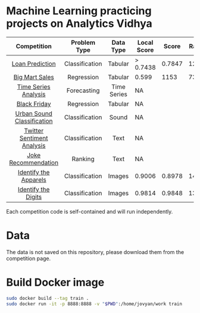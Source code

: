 # Machine Learning practicing projects on Analytics Vidhya

|                                                       Competition                                                       |  Problem Type  |  Data Type  | Local Score | Score  | Rank |
| :---------------------------------------------------------------------------------------------------------------------: | :------------: | :---------: | ----------- | ------ | ---- |
|          [Loan Prediction](https://datahack.analyticsvidhya.com/contest/practice-problem-loan-prediction-iii/)          | Classification |   Tabular   | > 0.7438    | 0.7847 | 1266 |
|           [Big Mart Sales](https://datahack.analyticsvidhya.com/contest/practice-problem-big-mart-sales-iii/)           |   Regression   |   Tabular   | 0.599       | 1153   | 731  |
|           [Time Series Analysis](https://datahack.analyticsvidhya.com/contest/practice-problem-time-series-2/)          |   Forecasting  | Time Series | NA          |        |      |
|                        [Black Friday](https://datahack.analyticsvidhya.com/contest/black-friday/)                       |   Regression   |   Tabular   | NA          |        |      |
| [Urban Sound Classification](https://datahack.analyticsvidhya.com/contest/practice-problem-urban-sound-classification/) | Classification |    Sound    | NA          |        |      |
| [Twitter Sentiment Analysis](https://datahack.analyticsvidhya.com/contest/practice-problem-twitter-sentiment-analysis/) | Classification |     Text    | NA          |        |      |
|               [Joke Recommendation](https://datahack.analyticsvidhya.com/contest/jester-practice-problem/)              |     Ranking    |     Text    | NA          |        |      |
|      [Identify the Apparels](https://datahack.analyticsvidhya.com/contest/practice-problem-identify-the-apparels/)      | Classification |    Images   | 0.9006      | 0.8978 | 148  |
|        [Identify the Digits](https://datahack.analyticsvidhya.com/contest/practice-problem-identify-the-digits/)        | Classification |    Images   | 0.9814      | 0.9848 | 132  |

Each competition code is self-contained and will run independently.

# Data

The data is not saved on this repository, please download them from the competition page.

# Build Docker image

```bash
sudo docker build --tag train .
sudo docker run -it -p 8888:8888 -v "$PWD":/home/jovyan/work train
```
